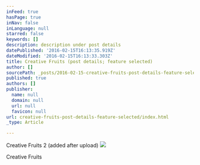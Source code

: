 ```yaml
---
inFeed: true
hasPage: true
inNav: false
inLanguage: null
starred: false
keywords: []
description: description under post details
datePublished: '2016-02-15T16:13:35.919Z'
dateModified: '2016-02-15T16:13:33.303Z'
title: Creative Fruits (post details; feature selected)
author: []
sourcePath: _posts/2016-02-15-creative-fruits-post-details-feature-selected.md
published: true
authors: []
publisher:
  name: null
  domain: null
  url: null
  favicon: null
url: creative-fruits-post-details-feature-selected/index.html
_type: Article

---
```

Creative Fruits 2 (added after upload)
![](https://the-grid-user-content.s3-us-west-2.amazonaws.com/c363c73e-1d3b-40fd-9172-5343b21a8c6c.jpg)

Creative Fruits